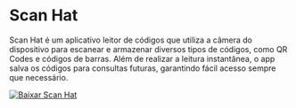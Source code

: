 # Scan Hat 
Scan Hat é um aplicativo leitor de códigos que utiliza a câmera do dispositivo para escanear e armazenar diversos tipos de códigos, como QR Codes e códigos de barras. Além de realizar a leitura instantânea, o app salva os códigos para consultas futuras, garantindo fácil acesso sempre que necessário.

<a href='https://scan-hat.br.uptodown.com/android' title='Baixar Scan Hat' >
                <img src='https://stc.utdstc.com/img/mediakit/download-gio-big.png' alt='Baixar Scan Hat'>
                </a>
